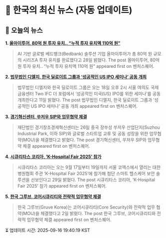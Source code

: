 # 📢 한국의 최신 뉴스 (자동 업데이트)

## 📰 오늘의 뉴스
**1. [올마이투어, 80억 원 투자 유치.. “누적 투자 유치액 110억 원”](https://www.venturesquare.net/1001767)**
> AI 기반 글로벌 베드뱅크(Bedbank) 솔루션 기업 올마이투어가 총 80억 원 규모의 시리즈A 투자 유치를 완료했다고 28일 밝혔다.
The post 올마이투어, 80억 원 투자 유치.. “누적 투자 유치액 110억 원” appeared first on 벤처스퀘어.

**2. [법무법인 디엘지, 한국 딜로이트 그룹과 ‘성공적인 US IPO 세미나’ 공동 개최](https://www.venturesquare.net/1004199)**
> 법무법인 디엘지와 한국 딜로이트 그룹은 오는 18일 오후 2시 서울 여의도 국제금융센터 Two IFC 더 포럼에서 ‘성공적인 미국(US) IPO를 위한 세미나’를 공동 개최한다고 11일 밝혔다.
The post 법무법인 디엘지, 한국 딜로이트 그룹과 ‘성공적인 US IPO 세미나’ 공동 개최 appeared first on 벤처스퀘어.

**3. [경기혁신센터, 쑤저우 SIP와 업무협약 체결](https://www.venturesquare.net/1001590)**
> 재단법인 경기창조경제혁신센터는 26일 중국 장쑤성 쑤저우 산업단지(Suzhou Industrial Park, 이하 SIP)와 글로벌 스타트업 교류 및 공동 성장을 위한 업무협약(MOU)을 체결했다고 밝혔다.
The post 경기혁신센터, 쑤저우 SIP와 업무협약 체결 appeared first on 벤처스퀘어.

**4. [시큐리타스 코리아, ‘K-Hospital Fair 2025’ 참가](https://www.venturesquare.net/1002009)**
> 시큐리타스 코리아는 오는 9월 17일부터 19일까지 서울 코엑스에서 열리는 대한병원협회 주관 ‘K-Hospital Fair 2025’에 참가해 첨단 스마트 헬스케어 보안 솔루션을 선보인다고 29일 밝혔다.
The post 시큐리타스 코리아, ‘K-Hospital Fair 2025’ 참가 appeared first on 벤처스퀘어.

**5. [한국 그루브, 코어시큐리티와 전략적 업무협약 체결](https://www.venturesquare.net/1002493)**
> 한국 그루브(Gruve Korea)는 코어시큐리티(Core Security)와 전략적 업무 협약(MOU)을 체결했다고 2일 밝혔다.
The post 한국 그루브, 코어시큐리티와 전략적 업무협약 체결 appeared first on 벤처스퀘어.


⏳ 업데이트 시간: 2025-09-16 19:40:19 KST
